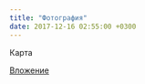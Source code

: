 ```yaml
---
title: "Фотография"
date: 2017-12-16 02:55:00 +0300
---
```



Карта

[Вложение](https://vk.com/photo41076938_456242454)
